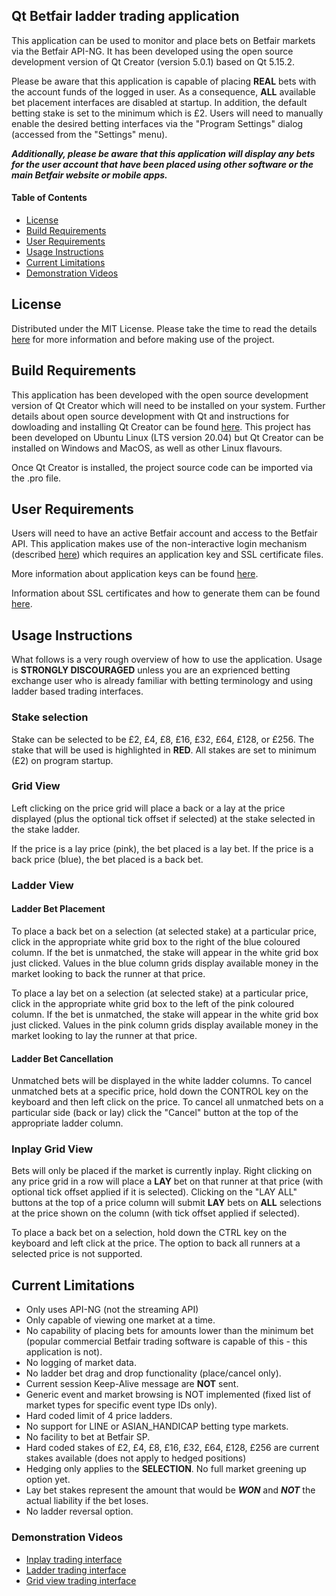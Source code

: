 
## Qt Betfair ladder trading application

This application can be used to monitor and place bets on Betfair markets via the Betfair API-NG. It has been developed using the open source development version of Qt Creator 
(version 5.0.1) based on Qt 5.15.2.

Please be aware that this application is capable of placing **REAL** bets with the account funds of the logged in user. As a consequence, **ALL** available 
bet placement interfaces are disabled at startup. In addition, the default betting stake is set to the minimum which is £2.
Users will need to manually enable the desired betting interfaces via the "Program Settings" dialog (accessed from the "Settings" menu).

***Additionally, please be aware that this application will display any bets for the user account that have been placed using other software or the main Betfair website 
or mobile apps.***

#### Table of Contents
- [License](#license)
- [Build Requirements](#build-requirements)
- [User Requirements](#user-requirements)
- [Usage Instructions](#usage-instructions)
- [Current Limitations](#current-limitations)
- [Demonstration Videos](#demonstration-videos)


## License

Distributed under the MIT License. Please take the time to read the details [here](https://github.com/doctorcee/betfair_ladder_trader/blob/main/LICENSE) for more 
information and before making use of the project.

## Build Requirements

This application has been developed with the open source development version of Qt Creator which will need to be installed on your system.
Further details about open source development with Qt and instructions for dowloading and installing Qt Creator can be found [here](https://www.qt.io/download-open-source).
This project has been developed on Ubuntu Linux (LTS version 20.04) but Qt Creator can be installed on Windows and MacOS, as well as other Linux flavours.

Once Qt Creator is installed, the project source code can be imported via the .pro file. 


## User Requirements

Users will need to have an active Betfair account and access to the Betfair API. This application makes use of the non-interactive login mechanism 
(described [here](https://docs.developer.betfair.com/display/1smk3cen4v3lu3yomq5qye0ni/Non-Interactive+%28bot%29+login)) which requires an application key 
and SSL certificate files. 

More information about application keys can be found [here](https://docs.developer.betfair.com/display/1smk3cen4v3lu3yomq5qye0ni/Application+Keys).

Information about SSL certificates and how to generate them can be found [here](https://docs.developer.betfair.com/display/1smk3cen4v3lu3yomq5qye0ni/Non-Interactive+%28bot%29+login#NonInteractive(bot)login-CreatingaSelfSignedCertificate).


## Usage Instructions

What follows is a very rough overview of how to use the application. Usage is **STRONGLY DISCOURAGED** unless you are an exprienced betting exchange user who is already 
familiar with betting terminology and using ladder based trading interfaces.

### Stake selection

Stake can be selected to be £2, £4, £8, £16, £32, £64, £128, or £256. The stake that will be used is highlighted in **RED**. All stakes are set to minimum (£2) on program startup.

### Grid View

Left clicking on the price grid will place a back or a lay at the price displayed (plus the optional tick offset if selected) at the stake selected in the stake ladder. 

If the price is a lay price (pink), the bet placed is a lay bet. If the price is a back price (blue), the bet placed is a back bet.

### Ladder View

#### Ladder Bet Placement

To place a back bet on a selection (at selected stake) at a particular price, click in the appropriate white grid box to the right of the blue coloured column. If the bet is 
unmatched, the stake will appear in the white grid box just clicked. Values in the blue column grids display available money in the market looking to back the runner at that price.

To place a lay bet on a selection (at selected stake) at a particular price, click in the appropriate white grid box to the left of the pink coloured column. If the bet is 
unmatched, the stake will appear in the white grid box just clicked. Values in the pink column grids display available money in the market looking to lay the runner at that price.

#### Ladder Bet Cancellation

Unmatched bets will be displayed in the white ladder columns. To cancel unmatched bets at a specific price, hold down the CONTROL key on the keyboard and then left click on the price. 
To cancel all unmatched bets on a particular side (back or lay) click the "Cancel" button at the top of the appropriate ladder column.


### Inplay Grid View

Bets will only be placed if the market is currently inplay. Right clicking on any price grid in a row will place a **LAY** bet on that runner at that price (with optional tick 
offset applied if it is selected). Clicking on the "LAY ALL" buttons at the top of a price column will submit **LAY** bets on **ALL** selections at the price shown on the column
 (with tick offset applied if selected).
  
To place a back bet on a selection, hold down the CTRL key on the keyboard and left click at the price. The option to back all runners at a selected price is not supported.


## Current Limitations

* Only uses API-NG (not the streaming API)
* Only capable of viewing one market at a time.
* No capability of placing bets for amounts lower than the minimum bet (popular commercial Betfair trading software is capable of this - this application is not).
* No logging of market data.
* No ladder bet drag and drop functionality (place/cancel only).
* Current session Keep-Alive message are **NOT** sent.
* Generic event and market browsing is NOT implemented (fixed list of market types for specific event type IDs only).
* Hard coded limit of 4 price ladders.
* No support for LINE or ASIAN_HANDICAP betting type markets.
* No facility to bet at Betfair SP.
* Hard coded stakes of £2, £4, £8, £16, £32, £64, £128, £256 are current stakes available (does not apply to hedged positions)
* Hedging only applies to the **SELECTION**. No full market greening up option yet.
* Lay bet stakes represent the amount that would be ***WON*** and ***NOT*** the actual liability if the bet loses.
* No ladder reversal option.


### Demonstration Videos

- [Inplay trading interface]()
- [Ladder trading interface]()
- [Grid view trading interface]()



